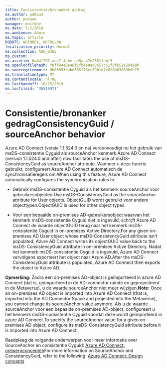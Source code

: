 ```yaml
---
title: Consistentie/bronanker gedrag
ms.author: pebaum
author: pebaum
manager: mnirkhe
ms.date: 5/2/2018
ms.audience: Admin
ms.topic: article
ROBOTS: NOINDEX, NOFOLLOW
localization_priority: Normal
ms.collection: Adm_O365
ms.custom: ''
ms.assetid: 6a44f797-acc7-4cbe-aa5a-47e2581fabf5
ms.openlocfilehash: f0ff94a8e46f1fb4e0ac8653c51f8f651e29498b
ms.sourcegitcommit: 0b06093dabd685f76cc39b1d7c0f8b03883b6e79
ms.translationtype: MT
ms.contentlocale: nl-NL
ms.lasthandoff: 10/25/2019
ms.locfileid: "36516971"
---
```

# <a name="consistencyguid--sourceanchor-behavior"></a><span data-ttu-id="f2e18-102">Consistentie/bronanker gedrag</span><span class="sxs-lookup"><span data-stu-id="f2e18-102">ConsistencyGuid / sourceAnchor behavior</span></span>

<span data-ttu-id="f2e18-103">Azure AD Connect (versie 1.1.524.0 en na) vereenvoudigt nu het gebruik van msDS-consistentie Cyguid als sourceAnchor kenmerk.</span><span class="sxs-lookup"><span data-stu-id="f2e18-103">Azure AD Connect (version 1.1.524.0 and after) now facilitates the use of msDS-ConsistencyGuid as sourceAnchor attribute.</span></span> <span data-ttu-id="f2e18-104">Wanneer u deze functie gebruikt, configureert Azure AD Connect automatisch de synchronisatieregels om:</span><span class="sxs-lookup"><span data-stu-id="f2e18-104">When using this feature, Azure AD Connect automatically configures the synchronization rules to:</span></span>
  
- <span data-ttu-id="f2e18-105">Gebruik msDS-consistentie Cyguid als het kenmerk sourceAnchor voor gebruikersobjecten.</span><span class="sxs-lookup"><span data-stu-id="f2e18-105">Use msDS-ConsistencyGuid as the sourceAnchor attribute for User objects.</span></span> <span data-ttu-id="f2e18-106">ObjectGUID wordt gebruikt voor andere objecttypen.</span><span class="sxs-lookup"><span data-stu-id="f2e18-106">ObjectGUID is used for other object types.</span></span>
    
- <span data-ttu-id="f2e18-107">Voor een bepaalde on-premises AD-gebruikersobject waarvan het kenmerk msDS-consistentie Cyguid niet is ingevuld, schrijft Azure AD Connect de waarde objectGUID terug naar het kenmerk msDS-consistentie Cyguid in on-premises Active Directory.</span><span class="sxs-lookup"><span data-stu-id="f2e18-107">For any given on-premises AD User object whose msDS-ConsistencyGuid attribute isn't populated, Azure AD Connect writes its objectGUID value back to the msDS-ConsistencyGuid attribute in on-premises Active Directory.</span></span> <span data-ttu-id="f2e18-108">Nadat het kenmerk msDS-consistentie Cyguid is ingevuld, Azure AD Connect vervolgens exporteert het object naar Azure AD.</span><span class="sxs-lookup"><span data-stu-id="f2e18-108">After the msDS-ConsistencyGuid attribute is populated, Azure AD Connect then exports the object to Azure AD.</span></span>
    
 <span data-ttu-id="f2e18-109">**Opmerking:** Zodra een on-premises AD-object is geïmporteerd in azure AD Connect (dat is, geïmporteerd in de AD-connector ruimte en geprojecteerd in de Metaverse), u de waarde sourceAnchor niet meer wijzigen.</span><span class="sxs-lookup"><span data-stu-id="f2e18-109">**Note:** Once an on-premises AD object is imported into Azure AD Connect (that is, imported into the AD Connector Space and projected into the Metaverse), you cannot change its sourceAnchor value anymore.</span></span> <span data-ttu-id="f2e18-110">Als u de waarde sourceAnchor voor een bepaalde on-premises AD-object, configureert u het kenmerk msDS-consistentie Cyguid voordat deze wordt geïmporteerd in azure AD Connect.</span><span class="sxs-lookup"><span data-stu-id="f2e18-110">To specify the sourceAnchor value for a given on-premises AD object, configure its msDS-ConsistencyGuid attribute before it is imported into Azure AD Connect.</span></span> 
  
<span data-ttu-id="f2e18-111">Raadpleeg de volgende onderwerpen voor meer informatie over SourceAnchor en consistentie Cyguid: [Azure AD Connect: ontwerpconcepten](https://docs.microsoft.com/azure/active-directory/connect/active-directory-aadconnect-design-concepts)</span><span class="sxs-lookup"><span data-stu-id="f2e18-111">For more information on SourceAnchor and ConsistencyGuid, refer to the following: [Azure AD Connect: Design concepts](https://docs.microsoft.com/azure/active-directory/connect/active-directory-aadconnect-design-concepts)</span></span>
  

